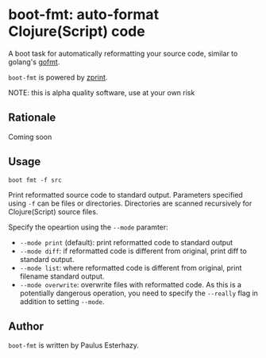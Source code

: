 # boot-fmt: auto-format Clojure(Script) code

A boot task for automatically reformatting your source code, similar to golang's
[gofmt](https://golang.org/cmd/gofmt/).

`boot-fmt` is powered by [zprint](https://github.com/kkinnear/zprint).

NOTE: this is alpha quality software, use at your own risk

## Rationale

Coming soon

## Usage

```
boot fmt -f src
```

Print reformatted source code to standard output. Parameters specified using
`-f` can be files or directories. Directories are scanned recursively for
Clojure(Script) source files.

Specify the opeartion using the `--mode` paramter:

- `--mode print` (default): print reformatted code to standard output
- `--mode diff`: if reformatted code is different from original, print diff to
standard output.
- `--mode list`: where reformatted code is different from original, print filename
standard output.
- `--mode overwrite`: overwrite files with reformatted code. As this is a
  potentially dangerous operation, you need to specify the `--really` flag in
  addition to setting `--mode`.

## Author

`boot-fmt` is written by Paulus Esterhazy.
